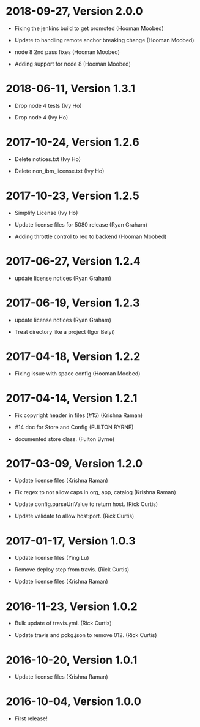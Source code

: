 2018-09-27, Version 2.0.0
=========================

 * Fixing the jenkins build to get promoted (Hooman Moobed)

 * Update to handling  remote anchor breaking change (Hooman Moobed)

 * node 8 2nd pass fixes (Hooman Moobed)

 * Adding support for node 8 (Hooman Moobed)


2018-06-11, Version 1.3.1
=========================

 * Drop node 4 tests (Ivy Ho)

 * Drop node 4 (Ivy Ho)


2017-10-24, Version 1.2.6
=========================

 * Delete notices.txt (Ivy Ho)

 * Delete non_ibm_license.txt (Ivy Ho)


2017-10-23, Version 1.2.5
=========================

 * Simplify License (Ivy Ho)

 * Update license files for 5080 release (Ryan Graham)

 * Adding throttle control to req to backend (Hooman Moobed)


2017-06-27, Version 1.2.4
=========================

 * update license notices (Ryan Graham)


2017-06-19, Version 1.2.3
=========================

 * update license notices (Ryan Graham)

 * Treat directory like a project (Igor Belyi)


2017-04-18, Version 1.2.2
=========================

 * Fixing issue with space config (Hooman Moobed)


2017-04-14, Version 1.2.1
=========================

 * Fix copyright header in files (#15) (Krishna Raman)

 * #14 doc for Store and Config (FULTON BYRNE)

 * documented store class. (Fulton Byrne)


2017-03-09, Version 1.2.0
=========================

 * Update license files (Krishna Raman)

 * Fix regex to not allow caps in org, app, catalog (Krishna Raman)

 * Update config.parseUriValue to return host. (Rick Curtis)

 * Update validate to allow host:port. (Rick Curtis)


2017-01-17, Version 1.0.3
=========================

 * Update license files (Ying Lu)

 * Remove deploy step from travis. (Rick Curtis)

 * Update license files (Krishna Raman)


2016-11-23, Version 1.0.2
=========================

 * Bulk update of travis.yml. (Rick Curtis)

 * Update travis and pckg.json to remove 012. (Rick Curtis)


2016-10-20, Version 1.0.1
=========================

 * Update license files (Krishna Raman)


2016-10-04, Version 1.0.0
=========================

 * First release!
